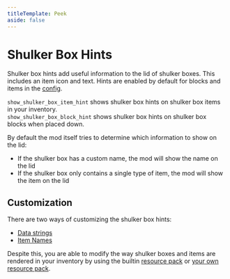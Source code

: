 ```yaml
---
titleTemplate: Peek
aside: false
---
```


# Shulker Box Hints

Shulker box hints add useful information to the lid of shulker boxes.
This includes an item icon and text.
Hints are enabled by default for blocks and items in the [config](configuration).

`show_shulker_box_item_hint` shows shulker box hints on shulker box items in your inventory.
<br/>
`show_shulker_box_block_hint` shows shulker box hints on shulker box blocks when placed down.



By default the mod itself tries to determine which information to show on the lid:

- If the shulker box has a custom name, the mod will show the name on the lid
- If the shulker box only contains a single type of item, the mod will show the item on the lid

## Customization

There are two ways of customizing the shulker box hints:

- [Data strings](data_strings)
- [Item Names](item_names)

Despite this, you are able to modify the way shulker boxes and items are rendered in your inventory by using the builtin [resource pack](resource_packs#flat-shulker-icons) or [your own resource pack](resource_packs#custom-resource-packs).
